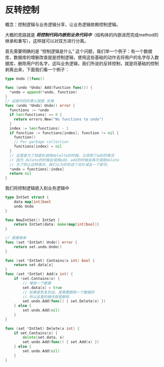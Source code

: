 <!--
 * @Author: shgopher shgopher@gmail.com
 * @Date: 2023-04-01 04:16:37
 * @LastEditors: shgopher shgopher@gmail.com
 * @LastEditTime: 2023-04-05 05:50:03
 * @FilePath: /GOFamily/基础/函数方法/0.md
 * @Description: 
 * 
 * Copyright (c) 2023 by shgopher, All Rights Reserved. 
-->
# 反转控制

概念：控制逻辑与业务逻辑分享，让业务逻辑依赖控制逻辑。

大概的思路就是 ***将控制代码内嵌到业务代码中***（结构体的内嵌进而完成method的继承和重写），这样就可以对双方进行分离。

首先需要明确的是 “控制逻辑是什么” 这个问题，我们举一个例子：有一个数据库，数据库的增删改查就是控制逻辑，使用这些基础的动作去将用户的名字存入数据库，删除用户的名字，这叫业务逻辑，我们所说的反转控制，就是将基础的控制剥离出来，下面我们看一个例子：

```go
type Undo []func()

func (undo *Undo) Add(function func()) {
  *undo = append(*undo, function)
}
// 这段代码的意义就是 反悔
func (undo *Undo) Undo() error {
  functions := *undo
  if len(functions) == 0 {
    return errors.New("No functions to undo")
  }
  index := len(functions) - 1
  if function := functions[index]; function != nil {
    function()
    // For garbage collection
    functions[index] = nil 
  }
  // 这里是为了规避在调用delelte的时候，又调用了add的情况
  // 因为 delete的时候会调用add，add的时候会再次调用delete
  // 为了防止这种情况，我们认为的将这个切片减去一个即可。
  *undo = functions[:index]
  return nil
}
```

我们将控制逻辑嵌入到业务逻辑中

```go
type IntSet struct {
    data map[int]bool
    undo Undo
}
 
func NewIntSet() IntSet {
    return IntSet{data: make(map[int]bool)}
}

// 直接继承
func (set *IntSet) Undo() error {
    return set.undo.Undo()
}
 
func (set *IntSet) Contains(x int) bool {
    return set.data[x]
}
func (set *IntSet) Add(x int) {
    if !set.Contains(x) {
        // 增加一个数据
        set.data[x] = true
        // 如果是恢复的话，是需要删除一个数据的
        // 所以这里的操作就是删除
        set.undo.Add(func() { set.Delete(x) })
    } else {
        set.undo.Add(nil)
    }
}
 
func (set *IntSet) Delete(x int) {
    if set.Contains(x) {
        delete(set.data, x)
        set.undo.Add(func() { set.Add(x) })
    } else {
        set.undo.Add(nil)
    }
}

```




